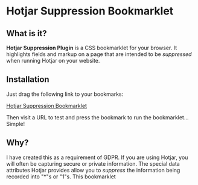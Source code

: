 ﻿# Hotjar Suppression Bookmarklet

## What is it?

**Hotjar Suppression Plugin** is a CSS bookmarklet for your browser. It highlights fields and markup on a page that are intended to be _suppressed_ when running Hotjar on your website.

## Installation

Just drag the following link to your bookmarks: 

<a href="javascript: (function () { e = document.createElement('LINK'); e.href = 'https://rawgithub.com/karltynan/hotjar-suppression-plugin/master/hotjar.css'; e.rel = 'stylesheet'; e.media = 'all'; document.body.appendChild(e); })();">Hotjar Suppression Bookmarklet</a>

Then visit a URL to test and press the bookmark to run the bookmarklet... Simple!

## Why?

I have created this as a requirement of GDPR. If you are using Hotjar, you will often be capturing secure or private information. The special data attributes Hotjar provides allow you to _suppress_ the information being recorded into "*"s or "1"s. This bookmarklet